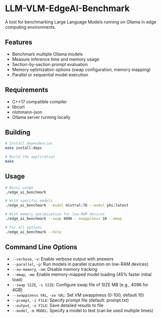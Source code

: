# LLM-VLM-EdgeAI-Benchmark

A tool for benchmarking Large Language Models running on Ollama in edge computing environments.

## Features

- Benchmark multiple Ollama models
- Measure inference time and memory usage
- Section-by-section prompt evaluation
- Memory optimization options (swap configuration, memory mapping)
- Parallel or sequential model execution

## Requirements

- C++17 compatible compiler
- libcurl
- nlohmann-json
- Ollama server running locally

## Building

```bash
# Install dependencies
make install-deps

# Build the application
make
```

## Usage

```bash
# Basic usage
./edge_ai_benchmark

# With specific models
./edge_ai_benchmark --model mistral:7b --model phi:latest

# With memory optimization for low-RAM devices
./edge_ai_benchmark --swap 4096 --swappiness 10 --mmap

# For all options
./edge_ai_benchmark --help
```

## Command Line Options

- `--verbose`, `-v`: Enable verbose output with answers
- `--parallel`, `-p`: Run models in parallel (caution on low-RAM devices)
- `--no-memory`, `-nm`: Disable memory tracking
- `--mmap`, `-mm`: Enable memory-mapped model loading (45% faster initial load)
- `--swap SIZE`, `-s SIZE`: Configure swap file of SIZE MB (e.g., 4096 for 4GB)
- `--swappiness VAL`, `-sw VAL`: Set VM swappiness (0-100, default 10)
- `--prompt`, `-i FILE`: Specify prompt file (default: prompt.txt)
- `--output`, `-o FILE`: Save detailed results to file
- `--model`, `-m MODEL`: Specify a model to test (can be used multiple times)
